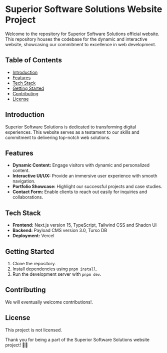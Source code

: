 # Superior Software Solutions Website Project

Welcome to the repository for Superior Software Solutions official website. This repository houses the codebase for the dynamic and interactive
website, showcasing our commitment to excellence in web development.

## Table of Contents

- [Introduction](#introduction)
- [Features](#features)
- [Tech Stack](#tech-stack)
- [Getting Started](#getting-started)
- [Contributing](#contributing)
- [License](#license)

## Introduction

Superior Software Solutions is dedicated to transforming digital experiences. This website serves as a testament to our skills and commitment to
delivering top-notch web solutions.

## Features

- **Dynamic Content:** Engage visitors with dynamic and personalized content.
- **Interactive UI/UX:** Provide an immersive user experience with smooth navigation.
- **Portfolio Showcase:** Highlight our successful projects and case studies.
- **Contact Form:** Enable clients to reach out easily for inquiries and collaborations.

## Tech Stack

- **Frontend:** Next.js version 15, TypeScript, Tailwind CSS and Shadcn UI
- **Backend:** Payload CMS version 3.0, Turso DB
- **Deployment:** Vercel

## Getting Started

1. Clone the repository.
2. Install dependencies using `pnpm install`.
3. Run the development server with `pnpm dev`.

## Contributing

We will eventually welcome contributions!.

## License

This project is not licensed.

Thank you for being a part of the Superior Software Solutions website project! 🚀✨
